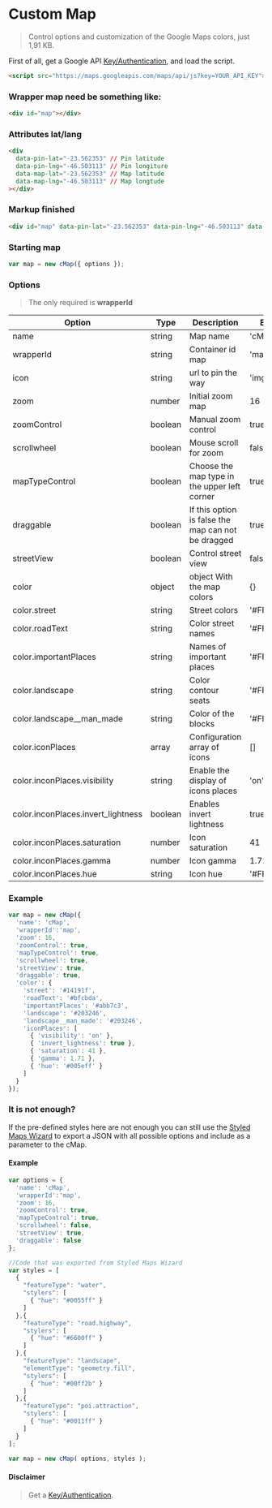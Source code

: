 # Custom Map
> Control options and customization of the Google Maps colors, just 1,91 KB.

First of all, get a Google API [Key/Authentication](https://developers.google.com/maps/documentation/javascript/get-api-key), and load the script.

```html
<script src="https://maps.googleapis.com/maps/api/js?key=YOUR_API_KEY"></script>
```

### Wrapper map need be something like:

```html
<div id="map"></div>
```

### Attributes lat/lang

```html
<div
  data-pin-lat="-23.562353" // Pin latitude
  data-pin-lng="-46.503113" // Pin longiture
  data-map-lat="-23.562353" // Map latitude
  data-map-lng="-46.503113" // Map longtude
></div>

```

### Markup finished
```html
<div id="map" data-pin-lat="-23.562353" data-pin-lng="-46.503113" data-map-lat="-23.562353" data-map-lng="-46.503113"></div>
```

### Starting map
```js
var map = new cMap({ options });
```

### Options
> The only required is **wrapperId**

Option | Type | Description | Example
------ | ---- | ----------- | -----------
name | string | Map name | 'cMap'
wrapperId | string | Container id map | 'map'
icon | string | url to pin the way | 'imgs/pin.png'
zoom | number | Initial zoom map | 16
zoomControl | boolean | Manual zoom control | true
scrollwheel | boolean | Mouse scroll for zoom | false
mapTypeControl | boolean | Choose the map type in the upper left corner | true
draggable | boolean | If this option is false the map can not be dragged | true
streetView | boolean | Control street view | false
color | object | object With the map colors | {}
color.street | string | Street colors | '#FF0000'
color.roadText | string | Color street names | '#FF0000'
color.importantPlaces | string | Names of important places | '#FF0000'
color.landscape | string | Color contour seats | '#FF0000'
color.landscape__man_made | string | Color of the blocks | '#FF0000'
color.iconPlaces | array | Configuration array of icons | []
color.inconPlaces.visibility | string | Enable the display of icons places | 'on' or 'off'
color.inconPlaces.invert_lightness | boolean | Enables invert lightness | true
color.inconPlaces.saturation | number | Icon saturation | 41
color.inconPlaces.gamma | number | Icon gamma | 1.71
color.inconPlaces.hue | string | Icon hue | '#FF0000'

### Example

```js
var map = new cMap({
  'name': 'cMap',
  'wrapperId':'map',
  'zoom': 16,
  'zoomControl': true,
  'mapTypeControl': true,
  'scrollwheel': true,
  'streetView': true,
  'draggable': true,
  'color': {
    'street': '#14191f',
    'roadText': '#bfcbda',
    'importantPlaces': '#abb7c3',
    'landscape': '#203246',
    'landscape__man_made': '#203246',
    'iconPlaces': [
      { 'visibility': 'on' },
      { 'invert_lightness': true },
      { 'saturation': 41 },
      { 'gamma': 1.71 },
      { 'hue': '#005eff' }
    ]
  }
});
```

### It is not enough?

If the pre-defined styles here are not enough you can still use the [Styled Maps Wizard](http://googlemaps.github.io/js-samples/styledmaps/wizard/index.html) to export a JSON with all possible options and include as a parameter to the cMap.

#### Example

```js
var options = {
  'name': 'cMap',
  'wrapperId':'map',
  'zoom': 16,
  'zoomControl': true,
  'mapTypeControl': true,
  'scrollwheel': false,
  'streetView': true,
  'draggable': false
};

//Code that was exported from Styled Maps Wizard
var styles = [
  {
    "featureType": "water",
    "stylers": [
      { "hue": "#0055ff" }
    ]
  },{
    "featureType": "road.highway",
    "stylers": [
      { "hue": "#6600ff" }
    ]
  },{
    "featureType": "landscape",
    "elementType": "geometry.fill",
    "stylers": [
      { "hue": "#00ff2b" }
    ]
  },{
    "featureType": "poi.attraction",
    "stylers": [
      { "hue": "#0011ff" }
    ]
  }
];

var map = new cMap( options, styles );
```

#### Disclaimer
> Get a [Key/Authentication](https://developers.google.com/maps/documentation/javascript/get-api-key).
